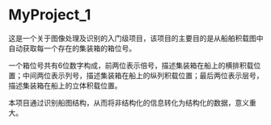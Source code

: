 # MyProject_1
这是一个关于图像处理及识别的入门级项目，该项目的主要目的是从船舶积载图中自动获取每一个存在的集装箱的箱位号。

一个箱位号共有6位数字构成，前两位表示倍号，描述集装箱在船上的横排积载位置；中间两位表示列号，描述集装箱在船上的纵列积载位置；最后两位表示层号，描述集装箱在船上的立体积载位置。

本项目通过识别船图结构，从而将非结构化的信息转化为结构化的数据，意义重大。
